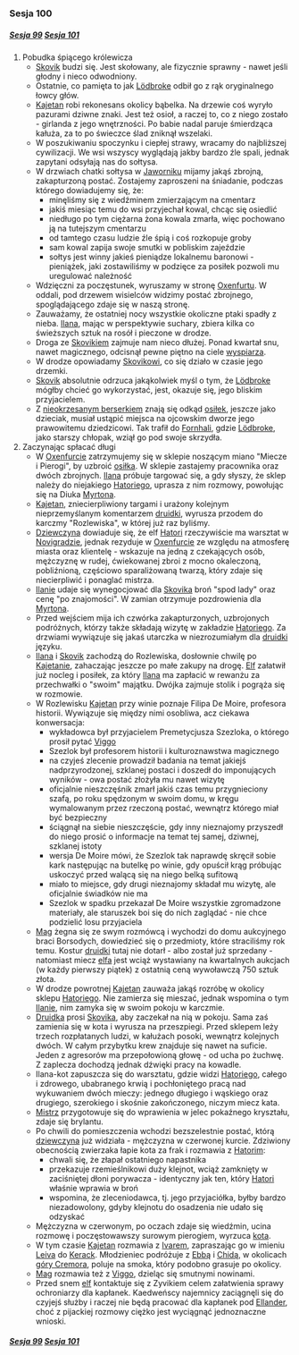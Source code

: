 ### Sesja 100
##### [Sesja 99](#sesja-099) [Sesja 101](#sesja-101)
1. Pobudka śpiącego królewicza
    - [Skovik](#p_skovik) budzi się. Jest skołowany, ale fizycznie sprawny - nawet jeśli głodny i nieco odwodniony.
    - Ostatnie, co pamięta to jak [Lödbroke](#p_lodborke) odbił go z rąk oryginalnego łowcy głów.
    - [Kajetan](#g_kajetan) robi rekonesans okolicy bąbelka. Na drzewie coś wyryło pazurami dziwne znaki. Jest też osioł, a raczej to, co z niego zostało - girlanda z jego wnętrzności. Po babie nadal paruje śmierdząca kałuża, za to po świeczce ślad zniknął wszelaki.
    - W poszukiwaniu spoczynku i ciepłej strawy, wracamy do najbliższej cywilizacji. We wsi wszyscy wyglądają jakby bardzo źle spali, jednak zapytani odsyłają nas do sołtysa.
    - W drzwiach chatki sołtysa w [Jaworniku](#l_jawornik) mijamy jakąś zbrojną, zakapturzoną postać. Zostajemy zaproszeni na śniadanie, podczas którego dowiadujemy się, że:
        - minęliśmy się z wiedźminem zmierzającym na cmentarz
        - jakiś miesiąc temu do wsi przyjechał kowal, chcąc się osiedlić
        - niedługo po tym ciężarna żona kowala zmarła, więc pochowano ją na tutejszym cmentarzu
        - od tamtego czasu ludzie źle śpią i coś rozkopuje groby
        - sam kowal zapija swoje smutki w pobliskim zajeździe
        - sołtys jest winny jakieś pieniądze lokalnemu baronowi - pieniążek, jaki zostawiliśmy w podzięce za posiłek pozwoli mu uregulować należność
    - Wdzięczni za poczęstunek, wyruszamy w stronę [Oxenfurtu](#l_oxenfurt). W oddali, pod drzewem wisielców widzimy postać zbrojnego, spoglądającego zdaje się w naszą stronę.
    - Zauważamy, że ostatniej nocy wszystkie okoliczne ptaki spadły z nieba. [Ilana](#g_ilana), mając w perspektywie suchary, zbiera kilka co świeższych sztuk na rosół i pieczone w drodze.
    - Droga ze [Skovikiem](#p_skovik) zajmuje nam nieco dłużej. Ponad kwartał snu, nawet magicznego, odcisnął pewne piętno na ciele [wyspiarza](#p_skovik).
    - W drodze opowiadamy [Skovikowi](#p_skovik), co się działo w czasie jego drzemki.
    - [Skovik](#p_skovik) absolutnie odrzuca jakąkolwiek myśl o tym, że [Lödbroke](#p_lodborke) mógłby chcieć go wykorzystać, jest, okazuje się, jego bliskim przyjacielem. 
    - Z [nieokrzesanym berserkiem](#p_lodborke) znają się odkąd [osiłek](#p_skovik), jeszcze jako dzieciak, musiał ustąpić miejsca na ojcowskim dworze jego prawowitemu dziedzicowi. Tak trafił do [Fornhali](#l_fornhala), gdzie [Lödbroke](#p_lodborke), jako starszy chłopak, wziął go pod swoje skrzydła.
2. Zaczynając spłacać długi
    - W [Oxenfurcie](#l_oxenfurt) zatrzymujemy się w sklepie noszącym miano "Miecze i Pierogi", by uzbroić [osiłka](#p_skovik). W sklepie zastajemy pracownika oraz dwóch zbrojnych. [Ilana](#g_ilana) próbuje targować się, a gdy słyszy, że sklep należy do niejakiego [Hatoriego](#p_hatori), uprasza z nim rozmowy, powołując się na Diuka [Myrtona](#p_lord_myrton).
    - [Kajetan](#g_kajetan), zniecierpliwiony targami i urażony kolejnym nieprzemyślanym komentarzem [druidki](#g_ilana), wyrusza przodem do karczmy "Rozlewiska", w której już raz byliśmy.
    - [Dziewczyna](#g_ilana) dowiaduje się, że elf [Hatori](#p_hatori) rzeczywiście ma warsztat w [Novigradzie](#l_novigrad), jednak rezyduje w [Oxenfurcie](#l_oxenfurt) ze względu na atmosferę miasta oraz klientelę - wskazuje na jedną z czekających osób, mężczyznę w rudej, ćwiekowanej zbroi z mocno okaleczoną, pobliźnioną, częściowo sparaliżowaną twarzą, który zdaje się niecierpliwić i ponaglać mistrza.
    - [Ilanie](#g_ilana) udaje się wynegocjować dla [Skovika](#p_skovik) broń "spod lady" oraz cenę "po znajomości". W zamian otrzymuje pozdrowienia dla [Myrtona](#p_lord_myrton).
    - Przed wejściem mija ich czwórka zakapturzonych, uzbrojonych podróżnych, którzy także składają wizytę w zakładzie [Hatoriego](#p_hatori). Za drzwiami wywiązuje się jakaś utarczka w niezrozumiałym dla [druidki](#g_ilana) języku.
    - [Ilana](#g_ilana) i [Skovik](#p_skovik) zachodzą do Rozlewiska, dosłownie chwilę po [Kajetanie](#g_kajetan), zahaczając jeszcze po małe zakupy na drogę. [Elf](#g_kajetan) załatwił już nocleg i posiłek, za który [Ilana](#g_ilana) ma zapłacić w rewanżu za przechwałki o "swoim" majątku. Dwójka zajmuje stolik i pogrąża się w rozmowie.
    - W Rozlewisku [Kajetan](#g_kajetan) przy winie poznaje Filipa De Moire, profesora historii. Wywiązuje się między nimi osobliwa, acz ciekawa konwersacja: 
        - wykładowca był przyjacielem Premetycjusza Szezloka, o którego prosił pytać [Viggo](#p_viggo_regner)
        - Szezlok był profesorem historii i kulturoznawstwa magicznego
        - na czyjeś zlecenie prowadził badania na temat jakiejś nadprzyrodzonej, szklanej postaci i doszedł do imponujących wyników - owa postać złożyła mu nawet wizytę
        - oficjalnie nieszczęśnik zmarł jakiś czas temu przygnieciony szafą, po roku spędzonym w swoim domu, w kręgu wymalowanym przez rzeczoną postać, wewnątrz którego miał być bezpieczny
        - ściągnął na siebie nieszczęście, gdy inny nieznajomy przyszedł do niego prosić o informacje na temat tej samej, dziwnej, szklanej istoty
        - wersja De Moire mówi, że Szezlok tak naprawdę skręcił sobie kark następując na butelkę po winie, gdy opuścił krąg próbując uskoczyć przed walącą się na niego belką sufitową
        - miało to miejsce, gdy drugi nieznajomy składał mu wizytę, ale oficjalnie świadków nie ma
        - Szezlok w spadku przekazał De Moire wszystkie zgromadzone materiały, ale staruszek boi się do nich zaglądać - nie chce podzielić losu przyjaciela
    - [Mag](#g_kajetan) żegna się ze swym rozmówcą i wychodzi do domu aukcyjnego braci Borsodych, dowiedzieć się o przedmioty, które straciliśmy rok temu. Kostur [druidki](#g_ilana) tutaj nie dotarł - albo został już sprzedany - natomiast miecz [elfa](#g_kajetan) jest wciąż wystawiany na kwartalnych aukcjach (w każdy pierwszy piątek) z ostatnią ceną wywoławczą 750 sztuk złota.
    - W drodze powrotnej [Kajetan](#g_kajetan) zauważa jakąś rozróbę w okolicy sklepu [Hatoriego](#p_hatori). Nie zamierza się mieszać, jednak wspomina o tym [Ilanie](#g_ilana), nim zamyka się w swoim pokoju w karczmie.
    - [Druidka](#g_ilana) prosi [Skovika](#p_skovik), aby zaczekał na nią w pokoju. Sama zaś zamienia się w kota i wyrusza na przeszpiegi. Przed sklepem leży trzech rozpłatanych ludzi, w kałużach posoki, wewnątrz kolejnych dwóch. W całym przybytku krew znajduje się nawet na suficie. Jeden z agresorów ma przepołowioną głowę - od ucha po żuchwę. Z zaplecza dochodzą jednak dźwięki pracy na kowadle.
    - Ilana-kot zapuszcza się do warsztatu, gdzie widzi [Hatoriego](#p_hatori), całego i zdrowego, ubabranego krwią i pochłoniętego pracą nad wykuwaniem dwóch mieczy: jednego długiego i wąskiego oraz drugiego, szerokiego i skośnie zakończonego, niczym miecz kata. 
    - [Mistrz](#r_mis) przygotowuje się do wprawienia w jelec pokaźnego kryształu, zdaje się brylantu.
    - Po chwili do pomieszczenia wchodzi bezszelestnie postać, którą [dziewczyna](#g_ilana) już widziała - mężczyzna w czerwonej kurcie. Zdziwiony obecnością zwierzaka łapie kota za frak i rozmawia z [Hatorim](#p_hatori): 
        - chwali się, że złapał ostatniego napastnika
        - przekazuje rzemieślnikowi duży klejnot, wciąż zamknięty w zaciśniętej dłoni porywacza - identyczny jak ten, który [Hatori](#p_hatori) właśnie wprawia w broń
        - wspomina, że zleceniodawca, tj. jego przyjaciółka, byłby bardzo niezadowolony, gdyby klejnotu do osadzenia nie udało się odzyskać
    - Mężczyzna w czerwonym, po oczach zdaje się wiedźmin, ucina rozmowę i poczęstowawszy surowym pierogiem, wyrzuca [kota](#g_ilana).
    - W tym czasie [Kajetan](#g_kajetan) rozmawia z [Ivarem](#p_ivar), zapraszając go w imieniu [Leiva](#p_leiv) do [Kerack](#l_kerack). Młodzieniec podróżuje z [Ebbą](#p_ebba) i [Chidą](#p_chida), w okolicach [góry Cremora](#l_gora_cremora), poluje na smoka, który podobno grasuje po okolicy.
    - [Mag](#g_kajetan) rozmawia też z [Viggo](#p_viggo_regner), dzieląc się smutnymi nowinami.
    - Przed snem [elf](#g_kajetan) kontaktuje się z Zyvikiem celem załatwienia sprawy ochroniarzy dla kapłanek. Kaedweńscy najemnicy zaciągnęli się do czyjejś służby i raczej nie będą pracować dla kapłanek pod [Ellander](#l_ellander), choć z pijackiej rozmowy ciężko jest wyciągnąć jednoznaczne wnioski.

##### [Sesja 99](#sesja-099) [Sesja 101](#sesja-101)